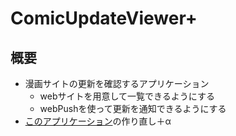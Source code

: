 # ComicUpdateViewer+

## 概要
* 漫画サイトの更新を確認するアプリケーション
  * webサイトを用意して一覧できるようにする
  * webPushを使って更新を通知できるようにする
* [このアプリケーション](https://github.com/EIMIKI/ComicUpdateViewer)の作り直し＋α
